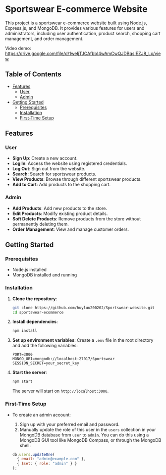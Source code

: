 # Sportswear E-commerce Website

This project is a sportswear e-commerce website built using Node.js, Express.js, and MongoDB. It provides various features for users and administrators, including user authentication, product search, shopping cart management, and order management.

Video demo: https://drive.google.com/file/d/1weIjTJCAfbbI4wAmCwQJDBqsIEZJ8_Lx/view

## Table of Contents

- [Features](#features)
  - [User](#user)
  - [Admin](#admin)
- [Getting Started](#getting-started)
  - [Prerequisites](#prerequisites)
  - [Installation](#installation)
  - [First-Time Setup](#first-time-setup)

## Features

### User
- **Sign Up**: Create a new account.
- **Log In**: Access the website using registered credentials.
- **Log Out**: Sign out from the website.
- **Search**: Search for sportswear products.
- **View Products**: Browse through different sportswear products.
- **Add to Cart**: Add products to the shopping cart.

### Admin
- **Add Products**: Add new products to the store.
- **Edit Products**: Modify existing product details.
- **Soft Delete Products**: Remove products from the store without permanently deleting them.
- **Order Management**: View and manage customer orders.

## Getting Started

### Prerequisites

- Node.js installed
- MongoDB installed and running

### Installation

1. **Clone the repository**:
    ```sh
    git clone https://github.com/huyluu200202/Sportswear-website.git
    cd sportswear-ecommerce
    ```

2. **Install dependencies**:
    ```sh
    npm install
    ```

3. **Set up environment variables**:
    Create a `.env` file in the root directory and add the following variables:
    ```
    PORT=3000
    MONGO_URI=mongodb://localhost:27017/Sportswear
    SESSION_SECRET=your_secret_key
    ```

4. **Start the server**:
    ```sh
    npm start
    ```

    The server will start on `http://localhost:3000`.

### First-Time Setup

- To create an admin account:
  1. Sign up with your preferred email and password.
  2. Manually update the role of this user in the `users` collection in your MongoDB database from `user` to `admin`. You can do this using a MongoDB GUI tool like MongoDB Compass, or through the MongoDB shell:

    ```js
    db.users.updateOne(
      { email: "admin@example.com" },
      { $set: { role: "admin" } }
    );
    ```
